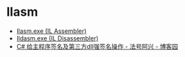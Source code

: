 # Ilasm

- [Ilasm.exe (IL Assembler)](https://docs.microsoft.com/en-us/dotnet/framework/tools/ilasm-exe-il-assembler)
- [Ildasm.exe (IL Disassembler)](https://docs.microsoft.com/en-us/dotnet/framework/tools/ildasm-exe-il-disassembler)
- [C# 给主程序签名及第三方dll强签名操作 - 法号阿兴 - 博客园](https://www.cnblogs.com/xuliangxing/p/6708958.html)
